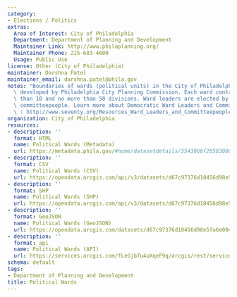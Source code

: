 ```yaml
---
category:
- Elections / Politics
extras:
  Area of Interest: City of Philadelphia
  Department: Department of Planning and Development
  Maintainer Link: http://www.philaplanning.org/
  Maintainer Phone: 215-683-4600
  Usage: Public Use
license: Other (City of Philadelphia)
maintainer: Darshna Patel
maintainer_email: darshna.patel@phila.gov
notes: "Boundaries of wards (political units) in the City of Philadelphia. Data was\
  \ developed by Philadelphia City Planning Commission. Each ward contains no fewer\
  \ than 10 and no more than 50 divisions. Ward leaders are elected by their party's\
  \ committeepeople. Learn more about Democratic Ward Leaders and Committeepeople\
  \ : http://www.seventy.org/Resources_Ward_Leaders_and_Committeepeople.aspx"
organization: City of Philadelphia
resources:
- description: ''
  format: HTML
  name: Political Wards (Metadata)
  url: https://metadata.phila.gov/#home/datasetdetails/5543866f20583086178c4f26/representationdetails/55438ab89b989a05172d0d5d/
- description: ''
  format: CSV
  name: Political Wards (CSV)
  url: https://opendata.arcgis.com/api/v3/datasets/d67c97376d18456d98e5fa6e00415ad4_0/downloads/data?format=csv&spatialRefId=4326
- description: ''
  format: SHP
  name: Political Wards (SHP)
  url: https://opendata.arcgis.com/api/v3/datasets/d67c97376d18456d98e5fa6e00415ad4_0/downloads/data?format=shp&spatialRefId=4326
- description: ''
  format: GeoJSON
  name: Political Wards (GeoJSON)
  url: https://opendata.arcgis.com/datasets/d67c97376d18456d98e5fa6e00415ad4_0.geojson
- description: ''
  format: api
  name: Political Wards (API)
  url: https://services.arcgis.com/fLeGjb7u4uXqeF9q/arcgis/rest/services/Political_Wards/FeatureServer/0/query?outFields=*&where=1%3D1
schema: default
tags:
- Department of Planning and Development
title: Political Wards
---
```

